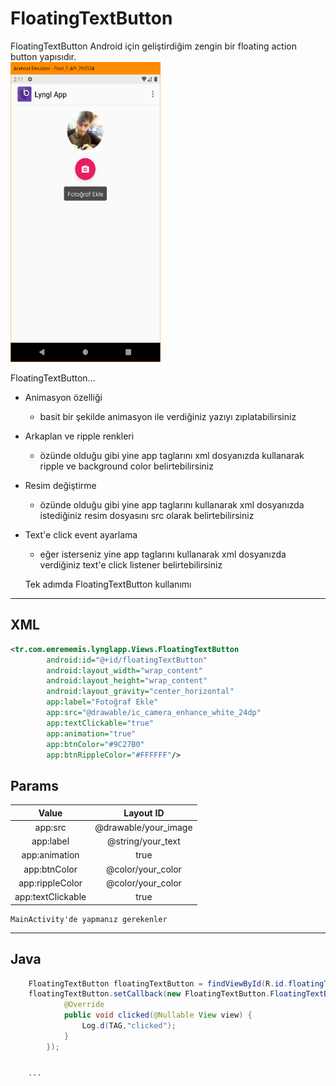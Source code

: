 FloatingTextButton
========
FloatingTextButton Android için geliştirdiğim zengin bir floating action button yapısıdır.<br/>
<img src="image.png" width="240" height="480"/>

FloatingTextButton...

 * Animasyon özelliği
    * basit bir şekilde animasyon ile verdiğiniz yazıyı zıplatabilirsiniz
 * Arkaplan ve ripple renkleri
    * özünde olduğu gibi yine app taglarını xml dosyanızda kullanarak ripple ve background color belirtebilirsiniz
 * Resim değiştirme
    * özünde olduğu gibi yine app taglarını kullanarak xml dosyanızda istediğiniz resim dosyasını src olarak belirtebilirsiniz
 * Text'e click event ayarlama
    * eğer isterseniz yine app taglarını kullanarak xml dosyanızda verdiğiniz text'e click listener belirtebilirsiniz
    
    Tek adımda FloatingTextButton kullanımı
-------------------

## XML

```xml
<tr.com.emrememis.lynglapp.Views.FloatingTextButton
        android:id="@+id/floatingTextButton"
        android:layout_width="wrap_content"
        android:layout_height="wrap_content"
        android:layout_gravity="center_horizontal"
        app:label="Fotoğraf Ekle"
        app:src="@drawable/ic_camera_enhance_white_24dp"
        app:textClickable="true"
        app:animation="true"
        app:btnColor="#9C27B0"
        app:btnRippleColor="#FFFFFF"/>
```
## Params

| Value | Layout ID |
| :------: | :------: |
| app:src | @drawable/your_image |
| app:label | @string/your_text |
| app:animation | true |
| app:btnColor | @color/your_color |
| app:rippleColor | @color/your_color |
| app:textClickable | true |

    MainActivity'de yapmanız gerekenler
-------------------

## Java

```java  
    FloatingTextButton floatingTextButton = findViewById(R.id.floatingTextButton);
    floatingTextButton.setCallback(new FloatingTextButton.FloatingTextButtonClickListener() {
            @Override
            public void clicked(@Nullable View view) {
                Log.d(TAG,"clicked");
            }
        });
    
    
    ```




